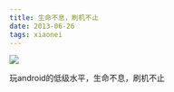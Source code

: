 ```yaml
---
title: 生命不息，刷机不止
date: 2013-06-26
tags: xiaonei
---
```


![](http://ww3.sinaimg.cn/large/4bc2a2bajw1f39srnu5zoj20c80lqjsq.jpg)

玩android的低级水平，生命不息，刷机不止
